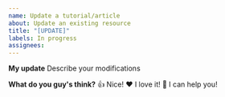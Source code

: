 ```yaml
---
name: Update a tutorial/article
about: Update an existing resource
title: "[UPDATE]"
labels: In progress
assignees:
---
```


**My update**
Describe your modifications

**What do you guy's think?**
👍 Nice!
❤️ I love it!
🚀 I can help you!
